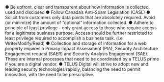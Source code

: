 ●      Be upfront, clear and transparent about how information is collected, used and disclosed
●      Follow Canada’s Anti-Spam Legislation (CASL)
●      Solicit from customers only data points that are absolutely required. Avoid (or minimize) the amount of “optional” information collected.
●      Adhere to principle of least privilege - only grant access to those who require access for a legitimate business purpose. Access should be further restricted to least privilege required to accomplish a business task. (i.e Write/Modify/Read)
●      Collection and storage of information for a web property requires a Privacy Impact Assessment (PIA), Security Architecture Engagement request (SAER) and Security Analysis Engagement (SAE). These are internal processes that need to be coordinated by a TELUS prime if you are a digital vendor.
●      TELUS Digital will strive to adopt new and leading security technologies rapidly, balancing the need to permit innovation, with the need to be prescriptive.
